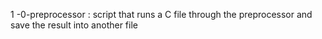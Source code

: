 1 -0-preprocessor : script that runs a C file through the preprocessor and save the result into another file
